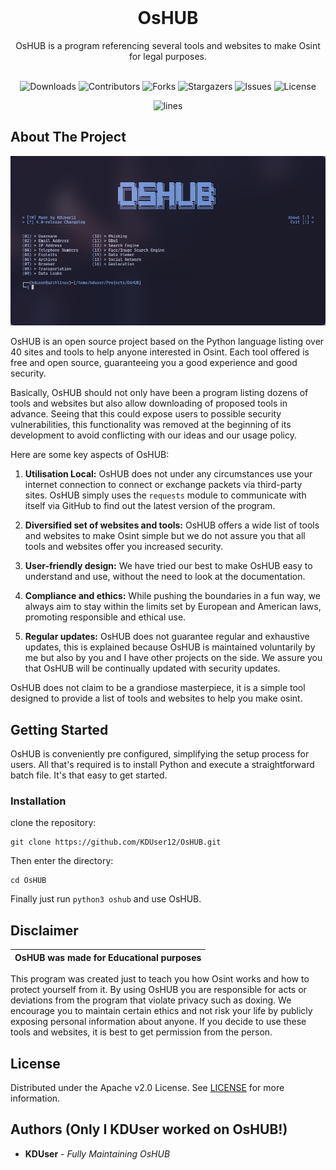 <br/>
<p align="center">
  <h1 align="center">OsHUB</h1>

  <p align="center">
    OsHUB is a program referencing several tools and websites to make Osint for legal purposes. 
    <br/>
    <br/>
  </p>
</p>

<p align="center">
  <img alt="Downloads" src="https://img.shields.io/github/downloads/KDUser12/OsHUB/total">
  <img alt="Contributors" src="https://img.shields.io/github/contributors/KDUser12/OsHUB?color=dark-green">
  <img alt="Forks" src="https://img.shields.io/github/forks/KDUser12/OsHUB?style=social">
  <img alt="Stargazers" src="https://img.shields.io/github/stars/KDUser12/OsHUB?style=social">
  <img alt="Issues" src="https://img.shields.io/github/issues/KDUser12/OsHUB">
  <img alt="License" src="https://img.shields.io/github/license/KDUser12/OsHUB">
</p>

<p align="center">
  <a href="https://www.codefactor.io/repository/github/KDUser12/OsHUB">
  </a>
    <img alt="lines" src="https://sloc.xyz/github/KDUser12/OsHUB">
</p>

## About The Project

<p align="center">
  <img alt="preview" src="https://github.com/KDUser12/OsHUB/blob/master/.github/assets/241019_19h13m46s_screenshot.png?raw=true">
</p>

OsHUB is an open source project based on the Python language listing over 40 sites and tools to help anyone interested in Osint. Each tool offered is free and open source, guaranteeing you a good experience and good security.

Basically, OsHUB should not only have been a program listing dozens of tools and websites but also allow downloading of proposed tools in advance. Seeing that this could expose users to possible security vulnerabilities, this functionality was removed at the beginning of its development to avoid conflicting with our ideas and our usage policy.

Here are some key aspects of OsHUB:

1. **Utilisation Local:** OsHUB does not under any circumstances use your internet connection to connect or exchange packets via third-party sites. OsHUB simply uses the `requests` module to communicate with itself via GitHub to find out the latest version of the program.

2. **Diversified set of websites and tools:** OsHUB offers a wide list of tools and websites to make Osint simple but we do not assure you that all tools and websites offer you increased security.

3. **User-friendly design:** We have tried our best to make OsHUB easy to understand and use, without the need to look at the documentation.

4. **Compliance and ethics:** While pushing the boundaries in a fun way, we always aim to stay within the limits set by European and American laws, promoting responsible and ethical use.

5. **Regular updates:** OsHUB does not guarantee regular and exhaustive updates, this is explained because OsHUB is maintained voluntarily by me but also by you and I have other projects on the side. We assure you that OsHUB will be continually updated with security updates.

OsHUB does not claim to be a grandiose masterpiece, it is a simple tool designed to provide a list of tools and websites to help you make osint.

## Getting Started

OsHUB is conveniently pre configured, simplifying the setup process for users. All that's required is to install Python and execute a straightforward batch file. It's that easy to get started.

### Installation

 clone the repository: 
```shell
git clone https://github.com/KDUser12/OsHUB.git
```
Then enter the directory:
```shell
cd OsHUB
```
Finally just run `python3 oshub` and use OsHUB.

## Disclaimer

|OsHUB was made for Educational purposes|
|-------------------------------------------------|
This program was created just to teach you how Osint works and how to protect yourself from it.
By using OsHUB you are responsible for acts or deviations from the program that violate privacy such as doxing. We encourage you to maintain certain ethics and not risk your life by publicly exposing personal information about anyone. If you decide to use these tools and websites, it is best to get permission from the person.

## License

Distributed under the Apache v2.0
License. See [LICENSE](https://github.com/KDUser12/OsHUB/blob/master/LICENSE) for more information.

## Authors (Only I KDUser worked on OsHUB!)

* **KDUser** - *Fully Maintaining OsHUB*
